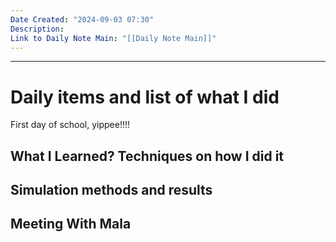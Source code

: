 ```yaml
---
Date Created: "2024-09-03 07:30"
Description: 
Link to Daily Note Main: "[[Daily Note Main]]"
---
```

---
# Daily items and list of what I did

First day of school, yippee!!!!


## What I Learned? Techniques on how I did it

 

## Simulation methods and results



## Meeting With Mala
